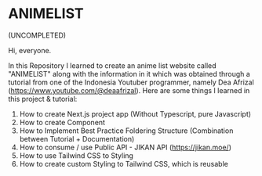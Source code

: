 # ANIMELIST
(UNCOMPLETED)

Hi, everyone.

In this Repository I learned to create an anime list website called "ANIMELIST" along with the information in it which was obtained through a tutorial from one of the Indonesia Youtuber programmer, namely Dea Afrizal (https://www.youtube.com/@deaafrizal).
Here are some things I learned in this project & tutorial:
1. How to create Next.js project app (Without Typescript, pure Javascript)
2. How to create Component 
3. How to Implement Best Practice Foldering Structure (Combination between Tutorial + Documentation)
4. How to consume / use Public API - JIKAN API (https://jikan.moe/)
5. How to use Tailwind CSS to Styling
6. How to create custom Styling to Tailwind CSS, which is reusable
